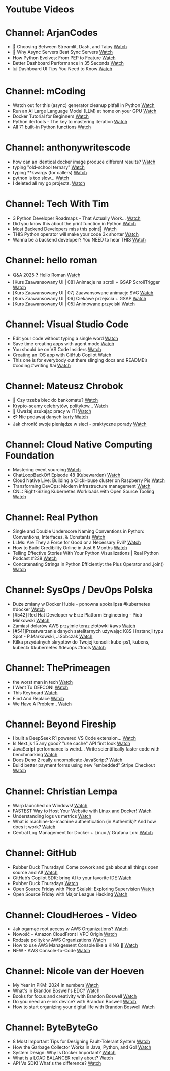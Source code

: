 
Youtube Videos
==============

# Channel: ArjanCodes
  
 - 🤔 Choosing Between Streamlit, Dash, and Taipy  [Watch](https://youtu.be/vhE-kur_Dc4)  
 - 🔁 Why Async Servers Beat Sync Servers  [Watch](https://youtu.be/-qgfkLmx0WM)  
 - How Python Evolves: From PEP to Feature  [Watch](https://youtu.be/TzpOdpdX7pE)  
 - Better Dashboard Performance in 35 Seconds  [Watch](https://youtu.be/0kE0qewcIfM)  
 - 📊 Dashboard UI Tips You Need to Know  [Watch](https://youtu.be/q7OGeOKziUM)
# Channel: mCoding
  
 - Watch out for this (async) generator cleanup pitfall in Python  [Watch](https://youtu.be/N56Jrqc7SBk)  
 - Run an AI Large Language Model (LLM) at home on your GPU  [Watch](https://youtu.be/RejIVgfER-4)  
 - Docker Tutorial for Beginners  [Watch](https://youtu.be/b0HMimUb4f0)  
 - Python itertools - The key to mastering iteration  [Watch](https://youtu.be/1p7xa_BHYDs)  
 - All 71 built-in Python functions  [Watch](https://youtu.be/7Qu_KXc7xSI)
# Channel: anthonywritescode
  
 - how can an identical docker image produce different results?  [Watch](https://youtu.be/CBbgmRAg0VM)  
 - typing "old-school ternary"  [Watch](https://youtu.be/BeKdKpw5StU)  
 - typing **kwargs (for callers)  [Watch](https://youtu.be/Nb2mIrfUHNw)  
 - python is too slow...  [Watch](https://youtu.be/FFoeU3t-N4c)  
 - I deleted all my go projects.  [Watch](https://youtu.be/xuv9A7CJF54)
# Channel: Tech With Tim
  
 - 3 Python Developer Roadmaps - That Actually Work...  [Watch](https://youtu.be/ZrK3L0IXb9c)  
 - Did you know this about the print function in Python  [Watch](https://youtu.be/zGYE1QtIsv4)  
 - Most Backend Developers miss this point🚨  [Watch](https://youtu.be/ky6k-Q7p5dc)  
 - THIS Python operator will make your code 3x shorter  [Watch](https://youtu.be/SwaLZmdpjfI)  
 - Wanna be a backend developer? You NEED to hear THIS  [Watch](https://youtu.be/V1a-dulWJz4)
# Channel: hello roman
  
 - Q&A 2025 ❓ Hello Roman  [Watch](https://youtu.be/8aCN2-puJpM)  
 - [Kurs Zaawansowany UI | 08] Animacje na scroll + GSAP ScrollTrigger  [Watch](https://youtu.be/srkezHzMCPU)  
 - [Kurs Zaawansowany UI | 07] Zaawansowane animacje SVG  [Watch](https://youtu.be/Jbwut40SnAY)  
 - [Kurs Zaawansowany UI | 06] Ciekawe przejścia + GSAP  [Watch](https://youtu.be/7rtNmrVIxA8)  
 - [Kurs Zaawansowany UI | 05] Animowane przyciski  [Watch](https://youtu.be/uUqrqnTlHf4)
# Channel: Visual Studio Code
  
 - Edit your code without typing a single word  [Watch](https://youtu.be/91BGVx5Z0Yg)  
 - Save time creating apps with agent mode  [Watch](https://youtu.be/0DeLlagOZ9M)  
 - You should be on VS Code Insiders  [Watch](https://youtu.be/Jlr8FhBitNw)  
 - Creating an iOS app with GitHub Copilot  [Watch](https://youtu.be/8sdkzXA0bzw)  
 - This one is for everybody out there slinging docs and README’s #coding  #writing  #ai  [Watch](https://youtu.be/80ph9RYLct8)
# Channel: Mateusz Chrobok
  
 - 💸 Czy trzeba biec do bankomatu?  [Watch](https://youtu.be/EI0Z9IjwtLw)  
 - Krypto-scamy celebrytów, polityków…  [Watch](https://youtu.be/o5ifKmdyeNI)  
 - 👺 Uważaj szukając pracy w IT!  [Watch](https://youtu.be/t0CAfOBkae8)  
 - 💳 Nie podawaj danych karty  [Watch](https://youtu.be/TAI15StZ3m0)  
 - Jak chronić swoje pieniądze w sieci - praktyczne porady  [Watch](https://youtu.be/wdFv1NQqlaw)
# Channel: Cloud Native Computing Foundation
  
 - Mastering event sourcing  [Watch](https://youtu.be/53MW-lk3vdM)  
 - ChatLoopBackOff Episode 48 (Kubewarden)  [Watch](https://youtu.be/46VGMAH_8jY)  
 - Cloud Native Live: Building a ClickHouse cluster on Raspberry Pis  [Watch](https://youtu.be/MvcOoa_IlW4)  
 - Transforming DevOps: Modern infrastructure management  [Watch](https://youtu.be/CysirSfBVeE)  
 - CNL: Right-Sizing Kubernetes Workloads with Open Source Tooling  [Watch](https://youtu.be/v-e8gMvz6yQ)
# Channel: Real Python
  
 - Single and Double Underscore Naming Conventions in Python: Conventions, Interfaces, & Constants  [Watch](https://youtu.be/qBcXvqQKoO8)  
 - LLMs: Are They a Force for Good or a Necessary Evil?  [Watch](https://youtu.be/1W-xIkPbCSY)  
 - How to Build Credibility Online in Just 6 Months  [Watch](https://youtu.be/XCsQjlOLqjY)  
 - Telling Effective Stories With Your Python Visualizations | Real Python Podcast #238  [Watch](https://youtu.be/z5XAFyWqzl0)  
 - Concatenating Strings in Python Efficiently: the Plus Operator and .join()  [Watch](https://youtu.be/ceDnOVc4eaE)
# Channel: SysOps / DevOps Polska
  
 - Duże zmiany w Docker Hubie - ponowna apokalipsa #kubernetes #docker  [Watch](https://youtu.be/GiAhlZ-7iW4)  
 - [#542] Red Hat Developer w Erze Platform Engineering - Piotr Mińkowski  [Watch](https://youtu.be/5mcnV60ckPg)  
 - Zamiast dolarów AWS przyjmie teraz złotówki #aws  [Watch](https://youtu.be/jnjCOTvmpjU)  
 - [#541]Przetwarzanie danych satelitarnych używając K8S i instancji typu Spot - P.Markowski, J.Sobczak  [Watch](https://youtu.be/vQ86Y9RX0Bg)  
 - Kilka przydatnych skryptów do Twojej konsoli: kube-ps1, kubens, kubectx #kubernetes #devops #tools  [Watch](https://youtu.be/59aCpkarSHw)
# Channel: ThePrimeagen
  
 - the worst man in tech  [Watch](https://youtu.be/A_XGsAl-LqY)  
 - I Went To DEFCON!  [Watch](https://youtu.be/GwcFxTuMYmU)  
 - This Keyboard  [Watch](https://youtu.be/dhuX9t2j5Hc)  
 - Find And Replace  [Watch](https://youtu.be/v2a6Nv7RSd0)  
 - We Have A Problem..  [Watch](https://youtu.be/1-0r90bm6CE)
# Channel: Beyond Fireship
  
 - I built a DeepSeek R1 powered VS Code extension…  [Watch](https://youtu.be/clJCDHml2cA)  
 - Is Next.js 15 any good? "use cache" API first look  [Watch](https://youtu.be/xWkozeculPo)  
 - JavaScript performance is weird... Write scientifically faster code with benchmarking  [Watch](https://youtu.be/_pWA4rbzvIg)  
 - Does Deno 2 really uncomplicate JavaScript?  [Watch](https://youtu.be/8IHhvkaVqVE)  
 - Build better payment forms using new “embedded” Stripe Checkout  [Watch](https://youtu.be/7WFXl4-aCxs)
# Channel: Christian Lempa
  
 - Warp launched on Windows!  [Watch](https://youtu.be/ZscU3G_xL-E)  
 - FASTEST Way to Host Your Website with Linux and Docker!  [Watch](https://youtu.be/gJxhx5wEAzA)  
 - Understanding logs vs metrics  [Watch](https://youtu.be/zzK8B0MhUho)  
 - What is machine-to-machine authentication (in Authentik)? And how does it work?  [Watch](https://youtu.be/bS_Pey6yAjA)  
 - Central Log Management for Docker + Linux // Grafana Loki  [Watch](https://youtu.be/KK9FI4OfPUY)
# Channel: GitHub
  
 - Rubber Duck Thursdays! Come cowork and gab about all things open source and AI!  [Watch](https://youtu.be/AGEWZrTh0vE)  
 - GitHub’s Copilot SDK: bring AI to your favorite IDE  [Watch](https://youtu.be/aLE0ezV_Wpw)  
 - Rubber Duck Thursdays  [Watch](https://youtu.be/l4oAFiEFrl0)  
 - Open Source Friday with Piotr Skalski: Exploring Supervision  [Watch](https://youtu.be/Ya9hTzAI91I)  
 - Open Source Friday with Major League Hacking  [Watch](https://youtu.be/jNnHzCmKif8)
# Channel: CloudHeroes - Video
  
 - Jak ogarnąć root access w AWS Organizations?  [Watch](https://youtu.be/q5Lyj7RYxBk)  
 - Nowość - Amazon CloudFront i VPC Origin  [Watch](https://youtu.be/QEpjk36AEIA)  
 - Rodzaje polityk w AWS Organizations  [Watch](https://youtu.be/IuSgrk7LA_4)  
 - How to use AWS Management Console like a KING 👑  [Watch](https://youtu.be/Ki3U10-tC7U)  
 - NEW - AWS Console-to-Code  [Watch](https://youtu.be/_usWUKodGy8)
# Channel: Nicole van der Hoeven
  
 - My Year in PKM: 2024 in numbers  [Watch](https://youtu.be/NxCZ8GaM-Vw)  
 - What's in Brandon Boswell's EDC?  [Watch](https://youtu.be/Noswl0jCA4k)  
 - Books for focus and creativity with Brandon Boswell  [Watch](https://youtu.be/Ugc4U8Rx7RM)  
 - Do you need an e-ink device? with Brandon Boswell  [Watch](https://youtu.be/uUKPV6mWMFM)  
 - How to start organizing your digital life with Brandon Boswell  [Watch](https://youtu.be/Ykhyw3T3ICU)
# Channel: ByteByteGo
  
 - 8 Most Important Tips for Designing Fault-Tolerant System  [Watch](https://youtu.be/3Lis4w4_bBc)  
 - How the Garbage Collector Works in Java, Python, and Go!  [Watch](https://youtu.be/3Kqal7QaCCM)  
 - System Design: Why Is Docker Important?  [Watch](https://youtu.be/QEzbZKtLi-g)  
 - What is a LOAD BALANCER really about?  [Watch](https://youtu.be/LQuuoHTyYz8)  
 - API Vs SDK! What's the difference?  [Watch](https://youtu.be/GhX8sNyFo5w)